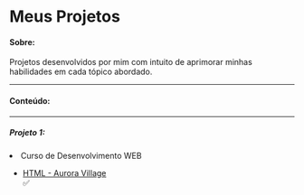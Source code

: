 # Meus Projetos

#### Sobre:

Projetos desenvolvidos por mim com intuito de aprimorar minhas habilidades em cada tópico abordado.

<hr />

#### Conteúdo: 

<hr />

##### Projeto 1:
<li>Curso de Desenvolvimento WEB</li> 
<ul>
<li><a href="https://lucasSGomide.github.io/Aurora_Village_HTML" rel="nofollow">HTML - Aurora Village</a></li> ✅ <br />
</ul>
